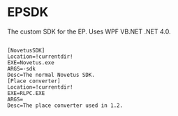 # EPSDK

The custom SDK for the EP.
Uses WPF VB.NET .NET 4.0.

~~~~ EXAMPLE CONFIG FILE:~~~~ 

[NovetusSDK]
Location=!currentdir!
EXE=Novetus.exe
ARGS=-sdk
Desc=The normal Novetus SDK.
[Place converter]
Location=!currentdir!
EXE=RLPC.EXE
ARGS=
Desc=The place converter used in 1.2.
